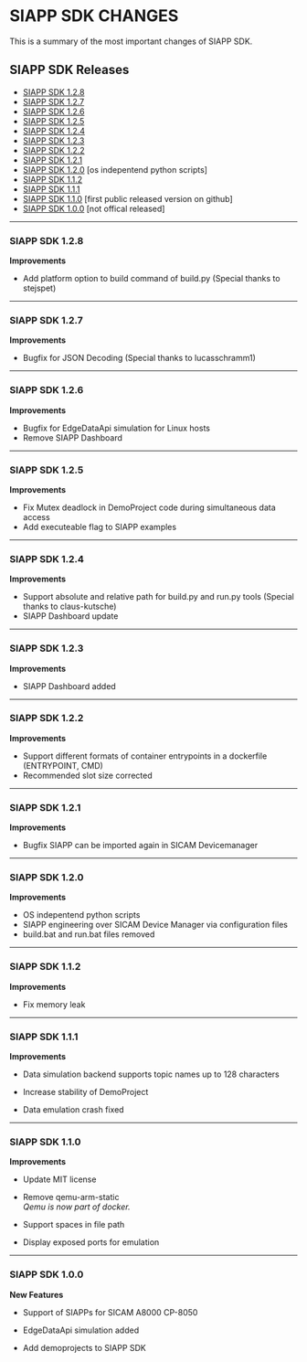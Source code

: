 SIAPP SDK CHANGES
===============

This is a summary of the most important changes of SIAPP SDK.

SIAPP SDK Releases
----------------
 - [SIAPP SDK 1.2.8](#siapp-sdk-128)
 - [SIAPP SDK 1.2.7](#siapp-sdk-127)
 - [SIAPP SDK 1.2.6](#siapp-sdk-126)
 - [SIAPP SDK 1.2.5](#siapp-sdk-125)
 - [SIAPP SDK 1.2.4](#siapp-sdk-124)
 - [SIAPP SDK 1.2.3](#siapp-sdk-123)
 - [SIAPP SDK 1.2.2](#siapp-sdk-122)
 - [SIAPP SDK 1.2.1](#siapp-sdk-121)
 - [SIAPP SDK 1.2.0](#siapp-sdk-120) [os indepentend python scripts]
 - [SIAPP SDK 1.1.2](#siapp-sdk-112) 
 - [SIAPP SDK 1.1.1](#siapp-sdk-111) 
 - [SIAPP SDK 1.1.0](#siapp-sdk-110) [first public released version on github]
 - [SIAPP SDK 1.0.0](#siapp-sdk-100) [not offical released]


-----------

### SIAPP SDK 1.2.8

**Improvements**
*  Add platform option to build command of build.py (Special thanks to stejspet)

-----------

### SIAPP SDK 1.2.7

**Improvements**
*  Bugfix for JSON Decoding  (Special thanks to lucasschramm1)

-----------

### SIAPP SDK 1.2.6

**Improvements**
*  Bugfix for EdgeDataApi simulation for Linux hosts
*  Remove SIAPP Dashboard

-----------

### SIAPP SDK 1.2.5

**Improvements**
*  Fix Mutex deadlock in DemoProject code during simultaneous data access
*  Add executeable flag to SIAPP examples

-----------

### SIAPP SDK 1.2.4

**Improvements**
*  Support absolute and relative path for build.py and run.py tools (Special thanks to claus-kutsche)
*  SIAPP Dashboard update

-----------

### SIAPP SDK 1.2.3

**Improvements**
*  SIAPP Dashboard added

-----------

### SIAPP SDK 1.2.2

**Improvements**
*  Support different formats of container entrypoints in a dockerfile (ENTRYPOINT, CMD)
*  Recommended slot size corrected

-----------

### SIAPP SDK 1.2.1

**Improvements**
*  Bugfix SIAPP can be imported again in SICAM Devicemanager

-----------

### SIAPP SDK 1.2.0

**Improvements**
*  OS indepentend python scripts
*  SIAPP engineering over SICAM Device Manager via configuration files
*  build.bat and run.bat files removed

-----------

### SIAPP SDK 1.1.2

**Improvements**
*  Fix memory leak

-----------

### SIAPP SDK 1.1.1

**Improvements**
*  Data simulation backend supports topic names up to 128 characters

*  Increase stability of DemoProject

*  Data emulation crash fixed

-----------

### SIAPP SDK 1.1.0

**Improvements**
*  Update MIT license
*  Remove qemu-arm-static<br>
   *Qemu is now part of docker.*

*  Support spaces in file path

*  Display exposed ports for emulation

-----------

### SIAPP SDK 1.0.0

**New Features**
*  Support of SIAPPs for SICAM A8000 CP-8050

*  EdgeDataApi simulation added

*  Add demoprojects to SIAPP SDK